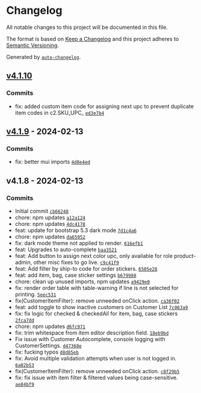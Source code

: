 # Changelog

All notable changes to this project will be documented in this file.

The format is based on [Keep a Changelog](https://keepachangelog.com/en/1.0.0/)
and this project adheres to [Semantic Versioning](https://semver.org/spec/v2.0.0.html).

Generated by [`auto-changelog`](https://github.com/CookPete/auto-changelog).

## [v4.1.10](https://github.com/ChumsInc/barcode-admin/compare/v4.1.9...v4.1.10)

### Commits

- fix: added custom item code for assigning next upc to prevent duplicate item codes in c2.SKU_UPC_ [`ed3e7b4`](https://github.com/ChumsInc/barcode-admin/commit/ed3e7b47d0020a2f506070d89322156240f7e046)

## [v4.1.9](https://github.com/ChumsInc/barcode-admin/compare/v4.1.8...v4.1.9) - 2024-02-13

### Commits

- fix: better mui imports [`4d8e4ed`](https://github.com/ChumsInc/barcode-admin/commit/4d8e4ed9a2b9b4b7b81d5f086f6b6ba286ca5fb6)

## v4.1.8 - 2024-02-13

### Commits

- Initial commit [`cb66248`](https://github.com/ChumsInc/barcode-admin/commit/cb66248dc75a5cb09fb810a20c2a8eae42ddd018)
- chore: npm updates [`a12a124`](https://github.com/ChumsInc/barcode-admin/commit/a12a1247b7508047da48eb08666aed67126db9fd)
- chore: npm updates [`4dc4178`](https://github.com/ChumsInc/barcode-admin/commit/4dc4178897690ef467410875a29c2646c8bcbde9)
- feat: update for bootstrap 5.3 dark mode [`7d1c4a6`](https://github.com/ChumsInc/barcode-admin/commit/7d1c4a60cd59f9dcdd51a60ddfd8eba58ba5f444)
- chore: npm updates [`da65952`](https://github.com/ChumsInc/barcode-admin/commit/da659527c04fb786ed364064db6574c9785ddc63)
- fix: dark mode theme not applied to render. [`616efb1`](https://github.com/ChumsInc/barcode-admin/commit/616efb11abdd9ee59fd837826492528e9c9e4f2b)
- feat: Upgrades to auto-complete [`baa3521`](https://github.com/ChumsInc/barcode-admin/commit/baa3521a1bf87301f4515830948e238092b1ef15)
- feat: Add button to assign next color upc, only available for role product-admin, other misc fixes to go live. [`c9c41f9`](https://github.com/ChumsInc/barcode-admin/commit/c9c41f9c66dd73c5056ea25a2fa51053ba1c3032)
- feat: Add filter by ship-to code for order stickers. [`6505e28`](https://github.com/ChumsInc/barcode-admin/commit/6505e286cf0154d7fc32088ae67ed49e97a676d2)
- feat: add item, bag, case sticker settings [`b679988`](https://github.com/ChumsInc/barcode-admin/commit/b67998861a9e8a69efc91497413645a0f42db9d6)
- chore: clean up unused imports, npm updates [`a9429e0`](https://github.com/ChumsInc/barcode-admin/commit/a9429e0dea694a681a76a313fa16242078a54a27)
- fix: render order table with table-warning if line is not selected for printing. [`5eec531`](https://github.com/ChumsInc/barcode-admin/commit/5eec531380470cb9baf7fe1d5d4960711cdf957e)
- fix(CustomerItemFilter): remove unneeded onClick action. [`ca36f02`](https://github.com/ChumsInc/barcode-admin/commit/ca36f02787edfb6acd98eb76a96c0463809ff66d)
- feat: add toggle to show inactive customers on Customer List [`7c063a9`](https://github.com/ChumsInc/barcode-admin/commit/7c063a9507f2ef0280adff15a858b35249085457)
- fix: fix logic for checked & checkedAll for item, bag, case stickers [`2fca7dd`](https://github.com/ChumsInc/barcode-admin/commit/2fca7ddfc809c9f9a37894b75980703ef6475ffa)
- chore: npm updates [`d6fc971`](https://github.com/ChumsInc/barcode-admin/commit/d6fc97116fbff6af93987e1be7f6e29579f0c069)
- fix: trim whitespace from item editor description field. [`18eb9bd`](https://github.com/ChumsInc/barcode-admin/commit/18eb9bd1f8fa6f8f2994b7420a94ac1945672259)
- Fix issue with Customer Autocomplete, console logging with CustomerSettings. [`d47368e`](https://github.com/ChumsInc/barcode-admin/commit/d47368e49b950b4966b2de8227e1d78ca33fcafc)
- fix: fucking typos [`d8d85eb`](https://github.com/ChumsInc/barcode-admin/commit/d8d85ebf217c94e494bf97227a4b8b4990e415ae)
- fix: Avoid multiple validation attempts when user is not logged in. [`6a02b53`](https://github.com/ChumsInc/barcode-admin/commit/6a02b5369274b99c5c54d8eb78722180f02e55f2)
- fix(CustomerItemFilter): remove unneeded onClick action. [`c8f29b5`](https://github.com/ChumsInc/barcode-admin/commit/c8f29b5d04c1292ec0e17afb4ea4aab31d1295bc)
- fix: fix issue with item filter & filtered values being case-sensitive. [`ae84bf9`](https://github.com/ChumsInc/barcode-admin/commit/ae84bf90a4c2f763f8b4aed84eeb162d3f65df82)
